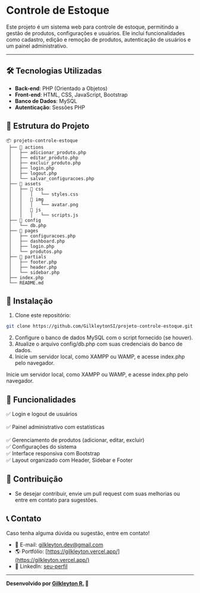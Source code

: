 # Controle de Estoque

Este projeto é um sistema web para controle de estoque, permitindo a gestão de produtos, configurações e usuários. Ele inclui funcionalidades como cadastro, edição e remoção de produtos, autenticação de usuários e um painel administrativo.

---

## 🛠 Tecnologias Utilizadas

- **Back-end**: PHP (Orientado a Objetos)
- **Front-end**: HTML, CSS, JavaScript, Bootstrap
- **Banco de Dados**: MySQL
- **Autenticação**: Sessões PHP

## 📌 Estrutura do Projeto

```
📦 projeto-controle-estoque
 ├── 📂 actions
 │   ├── adicionar_produto.php
 │   ├── editar_produto.php
 │   ├── excluir_produto.php
 │   ├── login.php
 │   ├── logout.php
 │   └── salvar_configuracoes.php
 ├── 📂 assets
 │   ├── 📂 css
 │   │   │   └── styles.css
 │   │   📂 img   
 │   │   │   └── avatar.png
 │   │   📂 js   
 │   │   │   └── scripts.js
 ├── 📂 config
 │   └── db.php
 ├── 📂 pages
 │   ├── configuracoes.php
 │   ├── dashboard.php
 │   ├── login.php
 │   └── produtos.php
 ├── 📂 partials
 │   ├── footer.php
 │   ├── header.php
 │   └── sidebar.php
 ├── index.php 
 └── README.md 

```

## 🚀 Instalação

1. Clone este repositório:
```bash
git clone https://github.com/GilkleytonSI/projeto-controle-estoque.git
```
2. Configure o banco de dados MySQL com o script fornecido (se houver).
3. Atualize o arquivo config/db.php com suas credenciais do banco de dados.
4. Inicie um servidor local, como XAMPP ou WAMP, e acesse index.php pelo navegador.

Inicie um servidor local, como XAMPP ou WAMP, e acesse index.php pelo navegador.

## 📌 Funcionalidades

✅ Login e logout de usuários <br>  
✅ Painel administrativo com estatísticas <br>  
✅ Gerenciamento de produtos (adicionar, editar, excluir) <br> 
✅ Configurações do sistema <br>
✅ Interface responsiva com Bootstrap <br>
✅ Layout organizado com Header, Sidebar e Footer <br>

## 🚀 Contribuição

- Se desejar contribuir, envie um pull request com suas melhorias ou entre em contato para sugestões.

## 📞 Contato
Caso tenha alguma dúvida ou sugestão, entre em contato!
- 📧 E-mail: [gilkleyton.dev@gmail.com](mailto:gilkleyton.dev@gmail.com)
- 🌎 Portfólio: [https://gilkleyton.vercel.app/](https://gilkleyton.vercel.app/)
- 🔗 LinkedIn: [seu-perfil](https://www.linkedin.com/in/gilkleyton-rodrigues/)

---
**Desenvolvido por [Gilkleyton R.](https://gilkleyton.vercel.app/) 🚀**




